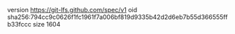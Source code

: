version https://git-lfs.github.com/spec/v1
oid sha256:794cc9c0626f1fc1961f7a006bf819d9335b42d2d6eb7b55d366555ffb33fccc
size 1604
